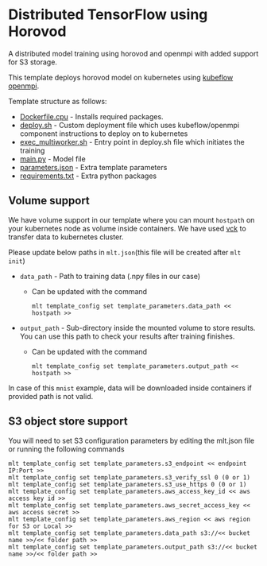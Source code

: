 # Distributed TensorFlow using Horovod

A distributed model training using horovod and openmpi with added support for S3 storage.

This template deploys horovod model on kubernetes using [kubeflow openmpi](https://github.com/kubeflow/kubeflow/blob/master/kubeflow/openmpi/README.md).

Template structure as follows:

* [Dockerfile.cpu](Dockerfile.cpu) - Installs required packages.
* [deploy.sh](deploy.sh) - Custom deployment file which uses kubeflow/openmpi component instructions to deploy on to kubernetes
* [exec_multiworker.sh](exec_multiworker.sh) - Entry point in deploy.sh file which initiates the training
* [main.py](main.py) - Model file
* [parameters.json](parameters.json) - Extra template parameters
* [requirements.txt](requirements.txt) - Extra python packages

## Volume support

We have volume support in our template where you can mount `hostpath` on your kubernetes node as volume inside containers.
We have used [vck](https://github.com/IntelAI/vck/blob/master/docs/ops.md#installing-the-controller) to  transfer data to kubernetes cluster.

Please update below paths in `mlt.json`(this file will be created after `mlt init`)
* `data_path` - Path to training data (.npy files in our case)

  * Can be updated with the command

    `mlt template_config set template_parameters.data_path << hostpath >>`

* `output_path` - Sub-directory inside the mounted volume to store results. You can use this path to check your results after training finishes.

  * Can be updated with the command

    `mlt template_config set template_parameters.output_path << hostpath >>`

In case of this `mnist` example, data will be downloaded inside containers if provided path is not valid.

## S3 object store support

You will need to set S3 configuration parameters by editing the mlt.json file or running the following commands
```
mlt template_config set template_parameters.s3_endpoint << endpoint IP:Port >>
mlt template_config set template_parameters.s3_verify_ssl 0 (0 or 1)
mlt template_config set template_parameters.s3_use_https 0 (0 or 1)
mlt template_config set template_parameters.aws_access_key_id << aws access key id >>
mlt template_config set template_parameters.aws_secret_access_key << aws access secret >>
mlt template_config set template_parameters.aws_region << aws region for S3 or Local >>
mlt template_config set template_parameters.data_path s3://<< bucket name >>/<< folder path >>
mlt template_config set template_parameters.output_path s3://<< bucket name >>/<< folder path >>
```
